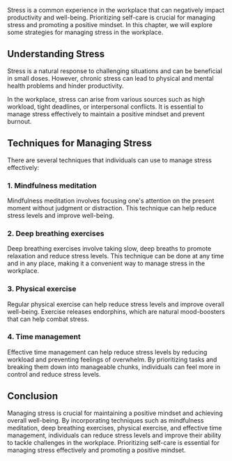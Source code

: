 
Stress is a common experience in the workplace that can negatively impact productivity and well-being. Prioritizing self-care is crucial for managing stress and promoting a positive mindset. In this chapter, we will explore some strategies for managing stress in the workplace.

Understanding Stress
--------------------

Stress is a natural response to challenging situations and can be beneficial in small doses. However, chronic stress can lead to physical and mental health problems and hinder productivity.

In the workplace, stress can arise from various sources such as high workload, tight deadlines, or interpersonal conflicts. It is essential to manage stress effectively to maintain a positive mindset and prevent burnout.

Techniques for Managing Stress
------------------------------

There are several techniques that individuals can use to manage stress effectively:

### 1. Mindfulness meditation

Mindfulness meditation involves focusing one's attention on the present moment without judgment or distraction. This technique can help reduce stress levels and improve well-being.

### 2. Deep breathing exercises

Deep breathing exercises involve taking slow, deep breaths to promote relaxation and reduce stress levels. This technique can be done at any time and in any place, making it a convenient way to manage stress in the workplace.

### 3. Physical exercise

Regular physical exercise can help reduce stress levels and improve overall well-being. Exercise releases endorphins, which are natural mood-boosters that can help combat stress.

### 4. Time management

Effective time management can help reduce stress levels by reducing workload and preventing feelings of overwhelm. By prioritizing tasks and breaking them down into manageable chunks, individuals can feel more in control and reduce stress levels.

Conclusion
----------

Managing stress is crucial for maintaining a positive mindset and achieving overall well-being. By incorporating techniques such as mindfulness meditation, deep breathing exercises, physical exercise, and effective time management, individuals can reduce stress levels and improve their ability to tackle challenges in the workplace. Prioritizing self-care is essential for managing stress effectively and promoting a positive mindset.
